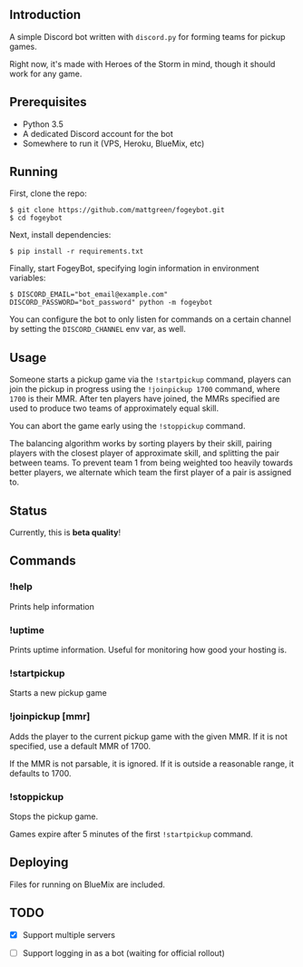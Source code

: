 ## Introduction

A simple Discord bot written with `discord.py` for forming teams for pickup games.

Right now, it's made with Heroes of the Storm in mind, though it should work for any game.

## Prerequisites

* Python 3.5
* A dedicated Discord account for the bot
* Somewhere to run it (VPS, Heroku, BlueMix, etc)

## Running

First, clone the repo:

    $ git clone https://github.com/mattgreen/fogeybot.git
    $ cd fogeybot

Next, install dependencies:

    $ pip install -r requirements.txt

Finally, start FogeyBot, specifying login information in environment variables:

    $ DISCORD_EMAIL="bot_email@example.com" DISCORD_PASSWORD="bot_password" python -m fogeybot

You can configure the bot to only listen for commands on a certain channel by setting the `DISCORD_CHANNEL` env var, as well.

## Usage

Someone starts a pickup game via the `!startpickup` command, players can join the pickup in progress using the `!joinpickup 1700` command, where `1700` is their MMR. After ten players have joined, the MMRs specified are used to produce two teams of approximately equal skill. 

You can abort the game early using the `!stoppickup` command.

The balancing algorithm works by sorting players by their skill, pairing players with the closest player of approximate skill, and splitting the pair between teams. To prevent team 1 from being weighted too heavily towards better players, we alternate which team the first player of a pair is assigned to.

## Status

Currently, this is **beta quality**!

## Commands

### !help

Prints help information

### !uptime

Prints uptime information. Useful for monitoring how good your hosting is.

### !startpickup

Starts a new pickup game

### !joinpickup [mmr]

Adds the player to the current pickup game with the given MMR. If it is not specified, use a default MMR of 1700.

If the MMR is not parsable, it is ignored. If it is outside a reasonable range, it defaults to 1700.

### !stoppickup

Stops the pickup game.

Games expire after 5 minutes of the first `!startpickup` command.

## Deploying

Files for running on BlueMix are included.

## TODO

* [x] Support multiple servers
* [ ] Support logging in as a bot (waiting for official rollout)

